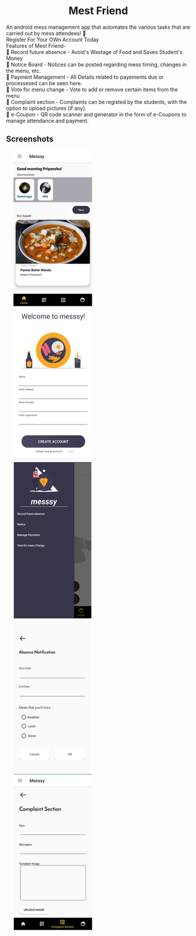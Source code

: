 <h1 align="center">Mest Friend</h1>

An android mess management app that automates the various tasks that are carried out by mess attendees! 🎉<br>
Register For Your OWn Account Today<br>
Features of Mest Friend-<br>
🌟 Record future absence - Avoid's Wastage of Food and Saves Student's Money <br>
🌟 Notice Board - Notices can be posted regarding mess timing, changes in the menu, etc.<br>
🌟 Payment Management - All Details related to payements due or processesed can be seen here.<br>
🌟 Vote for menu change - Vote to add or remove certain items from the menu<br>
🌟 Complaint section - Complaints can be registed by the students, with the option to upload pictures (if any).<br>
🌟 e-Coupon - QR code scanner and generator in the form of e-Coupons to manage attendance and payment.<br>

<h2> Screenshots</h2> 
<p float="left">
  <img src="assests/home.png"       style="display:block"  height="425" width="215" hspace="20" />
  <img src="assests/signup.png"     style="display:block"  height="425" width="215" hspace="20" /> 
  <img src="assests/nav_drawer.png" style="display:block"  height="425" width="215" hspace="20" />
  <img src="assests/absence.png"    style="display:block"  height="425" width="215" hspace="20" /> 
  <img src="assests/complaint.png"  style="display:block"  height="425" width="215" hspace="20"/>
</p>
